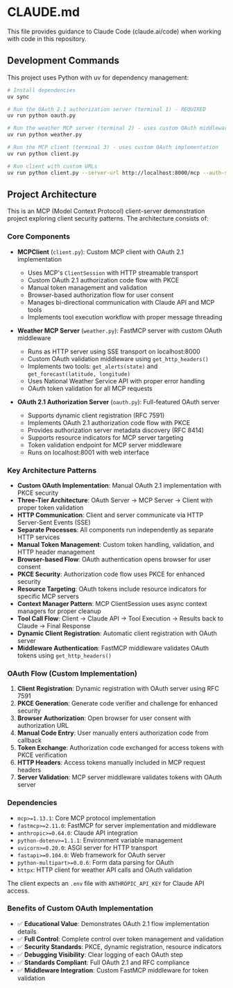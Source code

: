 # CLAUDE.md

This file provides guidance to Claude Code (claude.ai/code) when working with code in this repository.

## Development Commands

This project uses Python with uv for dependency management:

```bash
# Install dependencies
uv sync

# Run the OAuth 2.1 authorization server (terminal 1) - REQUIRED
uv run python oauth.py

# Run the weather MCP server (terminal 2) - uses custom OAuth middleware
uv run python weather.py

# Run the MCP client (terminal 3) - uses custom OAuth implementation
uv run python client.py

# Run client with custom URLs
uv run python client.py --server-url http://localhost:8000/mcp --auth-server http://localhost:8001
```

## Project Architecture

This is an MCP (Model Context Protocol) client-server demonstration project exploring client security patterns. The architecture consists of:

### Core Components

- **MCPClient** (`client.py`): Custom MCP client with OAuth 2.1 implementation
  - Uses MCP's `ClientSession` with HTTP streamable transport
  - Custom OAuth 2.1 authorization code flow with PKCE
  - Manual token management and validation
  - Browser-based authorization flow for user consent
  - Manages bi-directional communication with Claude API and MCP tools
  - Implements tool execution workflow with proper message threading
  
- **Weather MCP Server** (`weather.py`): FastMCP server with custom OAuth middleware
  - Runs as HTTP server using SSE transport on localhost:8000
  - Custom OAuth validation middleware using `get_http_headers()`
  - Implements two tools: `get_alerts(state)` and `get_forecast(latitude, longitude)`
  - Uses National Weather Service API with proper error handling
  - OAuth token validation for all MCP requests

- **OAuth 2.1 Authorization Server** (`oauth.py`): Full-featured OAuth server
  - Supports dynamic client registration (RFC 7591)
  - Implements OAuth 2.1 authorization code flow with PKCE
  - Provides authorization server metadata discovery (RFC 8414)
  - Supports resource indicators for MCP server targeting
  - Token validation endpoint for MCP server middleware
  - Runs on localhost:8001 with web interface

### Key Architecture Patterns

- **Custom OAuth Implementation**: Manual OAuth 2.1 implementation with PKCE security
- **Three-Tier Architecture**: OAuth Server → MCP Server → Client with proper token validation
- **HTTP Communication**: Client and server communicate via HTTP Server-Sent Events (SSE)
- **Separate Processes**: All components run independently as separate HTTP services
- **Manual Token Management**: Custom token handling, validation, and HTTP header management
- **Browser-based Flow**: OAuth authentication opens browser for user consent
- **PKCE Security**: Authorization code flow uses PKCE for enhanced security
- **Resource Targeting**: OAuth tokens include resource indicators for specific MCP servers
- **Context Manager Pattern**: MCP ClientSession uses async context managers for proper cleanup
- **Tool Call Flow**: Client → Claude API → Tool Execution → Results back to Claude → Final Response
- **Dynamic Client Registration**: Automatic client registration with OAuth server
- **Middleware Authentication**: FastMCP middleware validates OAuth tokens using `get_http_headers()`

### OAuth Flow (Custom Implementation)

1. **Client Registration**: Dynamic registration with OAuth server using RFC 7591
2. **PKCE Generation**: Generate code verifier and challenge for enhanced security
3. **Browser Authorization**: Open browser for user consent with authorization URL
4. **Manual Code Entry**: User manually enters authorization code from callback
5. **Token Exchange**: Authorization code exchanged for access tokens with PKCE verification
6. **HTTP Headers**: Access tokens manually included in MCP request headers
7. **Server Validation**: MCP server middleware validates tokens with OAuth server

### Dependencies

- `mcp>=1.13.1`: Core MCP protocol implementation
- `fastmcp>=2.11.0`: FastMCP for server implementation and middleware
- `anthropic>=0.64.0`: Claude API integration  
- `python-dotenv>=1.1.1`: Environment variable management
- `uvicorn>=0.20.0`: ASGI server for HTTP transport
- `fastapi>=0.104.0`: Web framework for OAuth server
- `python-multipart>=0.0.6`: Form data parsing for OAuth
- `httpx`: HTTP client for weather API calls and OAuth validation

The client expects an `.env` file with `ANTHROPIC_API_KEY` for Claude API access.

### Benefits of Custom OAuth Implementation

- ✅ **Educational Value**: Demonstrates OAuth 2.1 flow implementation details
- ✅ **Full Control**: Complete control over token management and validation
- ✅ **Security Standards**: PKCE, dynamic registration, resource indicators
- ✅ **Debugging Visibility**: Clear logging of each OAuth step
- ✅ **Standards Compliant**: Full OAuth 2.1 and RFC compliance
- ✅ **Middleware Integration**: Custom FastMCP middleware for token validation